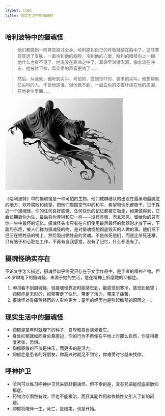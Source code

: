 ```yaml
---
layout: item
title: 现实生活中的摄魂怪
---
```


## 哈利波特中的摄魂怪

> 他们都感到一阵寒意掠过全身。哈利感到自己的呼吸凝结在胸中了。这阵寒意穿透了皮肤，一直冷到他的胸膛，冷到他的心里，哈利的眼睛向上一翻，他什么也看不见了，他淹没在寒冷之中了，耳朵里汹涌澎湃，像水流在冲击，他被往下拉，耳朵里的声音更响了……

> 然后，从远处，他听到尖叫，可怕的、受到惊吓的、哀求的尖叫。他想帮助在尖叫的人，不管他是谁，但他做不到，一层白色的浓雾环绕在他的周围，在他身体里面……

![dementor](/img/dementor.jpg)

  《哈利波特》中的摄魂怪是一种可怕的生物，他们成群结队的出没在最黑暗最肮脏的地方，欢呼腐败和绝望，把他们周围空气中的和平、希望和快乐都吸干。过于靠近一个摄魂怪，你的任何良好感觉、任何快乐的记忆都被它吸走，如果做得到，它会长期靠你为生，最后将你弄得和它一样——没有灵魂，而且邪恶。留给你的只有你一生中最坏的记忆。摄魂怪头巾只有在它们使用最后最坏的武器时才放下来，下面的东西，被人们称为摄魂怪的吻，是对摄魂怪想彻底毁灭的人做的事。他们把下巴压在牺牲品的嘴上，然后吸出牺牲品的灵魂。不是杀死他们，而是比杀死还糟，只有脑子和心脏在工作，不再有自我感觉，没有了记忆，什么都没有了。
  

## 摄魂怪确实存在

  不论文字怎么描述，摄魂怪似乎终究只存在于文学作品中，是作者的精神产物。但JK·罗琳笔下的摄魂怪，来源于她的生活，是在精神上折磨她的抑郁症。

  1. *麻瓜*看不到摄魂怪，但摄魂怪靠近时能感觉到，能感觉到寒冷，感觉到绝望；抑郁症是无形的，抑郁带走了快乐，带走了活力，带来了痛苦。
  2. 摄魂怪对有痛苦经历的人影响更大；童年的经历也是引起抑郁的原因之一。
 

## 现实生活中的摄魂怪

  - 抑郁是童年时就埋下的种子，自卑和自负浇灌着它。
  - 身处抑郁就如同身处悬崖边，你的行为不再像在平地上时那么自然，你变得极度紧张，恐惧。
  - 抑郁驱散的不仅是快乐，而更多的是活力。
  - 抑郁症是患者的好朋友，你高兴时就见不到它，你难受时它就来找你。

## 呼神护卫
  
  - 哈利可以练习呼神护卫咒来驱赶摄魂怪，但不幸的是，没有咒语能彻底驱散抑郁症。
  - 药物治疗固然有效，但也不能根治，而且其副作用和依赖性又引入了新的问题。
  - 抑郁将陪伴一生，死亡，是结束，也是开始。
  


